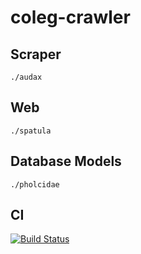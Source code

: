 # coleg-crawler

## Scraper

`./audax`

## Web

`./spatula`

## Database Models

`./pholcidae`

## CI

[![Build Status](https://travis-ci.org/DebugSteven/coleg-crawler.svg?branch=master)](https://travis-ci.org/DebugSteven/coleg-crawler)
